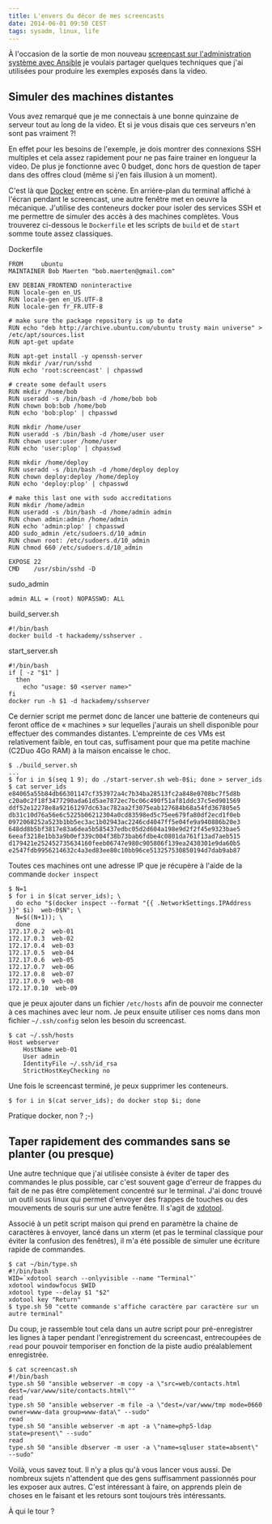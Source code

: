 ```yaml
---
title: L'envers du décor de mes screencasts
date: 2014-06-01 09:50 CEST
tags: sysadm, linux, life
---
```

À l'occasion de la sortie de mon nouveau [screencast sur l'administration système avec Ansible](https://hackademy.io/tutoriel-videos/ansible-automatiser-gestion-serveur-partie-1) je voulais partager quelques techniques que j'ai utilisées pour produire les exemples exposés dans la video.

## Simuler des machines distantes

Vous avez remarqué que je me connectais à une bonne quinzaine de serveur tout au long de la video. Et si je vous disais que ces serveurs n'en sont pas vraiment ?!

En effet pour les besoins de l'exemple, je dois montrer des connexions SSH multiples et cela assez rapidement pour ne pas faire trainer en longueur la video. De plus je fonctionne avec 0 budget, donc hors de question de taper dans des offres cloud (même si j'en fais illusion à un moment).

C'est là que [Docker](https://docker.io) entre en scène. En arrière-plan du terminal affiché à l'écran pendant le screencast, une autre fenêtre met en oeuvre la mécanique. J'utilise des conteneurs docker pour isoler des services SSH et me permettre de simuler des accès à des machines complètes. Vous trouverez ci-dessous le `Dockerfile` et les scripts de `build` et de `start` somme toute assez classiques.

Dockerfile

    FROM     ubuntu
    MAINTAINER Bob Maerten "bob.maerten@gmail.com"

    ENV DEBIAN_FRONTEND noninteractive
    RUN locale-gen en_US
    RUN locale-gen en_US.UTF-8
    RUN locale-gen fr_FR.UTF-8

    # make sure the package repository is up to date
    RUN echo "deb http://archive.ubuntu.com/ubuntu trusty main universe" > /etc/apt/sources.list
    RUN apt-get update

    RUN apt-get install -y openssh-server
    RUN mkdir /var/run/sshd
    RUN echo 'root:screencast' | chpasswd

    # create some default users
    RUN mkdir /home/bob
    RUN useradd -s /bin/bash -d /home/bob bob
    RUN chown bob:bob /home/bob
    RUN echo 'bob:plop' | chpasswd

    RUN mkdir /home/user
    RUN useradd -s /bin/bash -d /home/user user
    RUN chown user:user /home/user
    RUN echo 'user:plop' | chpasswd

    RUN mkdir /home/deploy
    RUN useradd -s /bin/bash -d /home/deploy deploy
    RUN chown deploy:deploy /home/deploy
    RUN echo 'deploy:plop' | chpasswd

    # make this last one with sudo accreditations
    RUN mkdir /home/admin
    RUN useradd -s /bin/bash -d /home/admin admin
    RUN chown admin:admin /home/admin
    RUN echo 'admin:plop' | chpasswd
    ADD sudo_admin /etc/sudoers.d/10_admin
    RUN chown root: /etc/sudoers.d/10_admin
    RUN chmod 660 /etc/sudoers.d/10_admin

    EXPOSE 22
    CMD    /usr/sbin/sshd -D

sudo_admin

    admin ALL = (root) NOPASSWD: ALL

build_server.sh

    #!/bin/bash
    docker build -t hackademy/sshserver .

start_server.sh

    #!/bin/bash
    if [ -z "$1" ]
      then
        echo "usage: $0 <server name>"
    fi
    docker run -h $1 -d hackademy/sshserver

Ce dernier script me permet donc de lancer une batterie de conteneurs qui feront office de « machines » sur lequelles j'aurais un shell disponible pour effectuer des commandes distantes. L'empreinte de ces VMs est relativement faible, en tout cas, suffisament pour que ma petite machine (C2Duo 4Go RAM) à la maison encaisse le choc.

    $ ./build_server.sh
    ...
    $ for i in $(seq 1 9); do ./start-server.sh web-0$i; done > server_ids
    $ cat server_ids
    e84065a55b84db66301147cf353972a4c7b34ba28513fc2a848e0708bc7f5d8b
    c20a0c2f18f3477290ada61d5ae7872ec7bc06c490f51af81ddc37c5ed901569
    ddf52e12278e8a92161297dc63ac782aa2f3075eab127684b68a54fd367805e5
    db31c10d76a56e6c5225b06212304a0cd83598ed5c75ee679fa80df2ecd1f0eb
    0972068252a523b1bb5ec3ac1b02943ac2246cd4047ff5e04fe9a940886b20e3
    648dd8b5bf3817e83a6dea5b585437edbc05d2d604a198e9d2f2f45e9323bae5
    6eeaf3218e1bb3a9b0ef339c004f38b73bab6fdbe4c0801da761f13ad7aeb515
    d179421e252452735634160feeb06747e980c905806f139ea2430301e9da60b5
    e2547fdb9956214632c4a3ed83ee80c10bb96ce513257530850194d7dab9ab87

Toutes ces machines ont une adresse IP que je récupère à l'aide de la commande `docker inspect`

    $ N=1
    $ for i in $(cat server_ids); \
      do echo "$(docker inspect --format "{{ .NetworkSettings.IPAddress }}" $i)  web-0$N"; \
      N=$((N+1)); \
      done
    172.17.0.2  web-01
    172.17.0.3  web-02
    172.17.0.4  web-03
    172.17.0.5  web-04
    172.17.0.6  web-05
    172.17.0.7  web-06
    172.17.0.8  web-07
    172.17.0.9  web-08
    172.17.0.10  web-09

que je peux ajouter dans un fichier `/etc/hosts` afin de pouvoir me connecter à ces machines avec leur nom. Je peux ensuite utiliser ces noms dans mon fichier `~/.ssh/config` selon les besoin du screencast.

    $ cat ~/.ssh/hosts
    Host webserver
        HostName web-01
        User admin
        IdentityFile ~/.ssh/id_rsa
        StrictHostKeyChecking no

Une fois le screencast terminé, je peux supprimer les conteneurs.

    $ for i in $(cat server_ids); do docker stop $i; done

Pratique docker, non ? ;-)

## Taper rapidement des commandes sans se planter (ou presque)

Une autre technique que j'ai utilisée consiste à éviter de taper des commandes le plus possible, car c'est souvent gage d'erreur de frappes du fait de ne pas être complètement concentré sur le terminal. J'ai donc trouvé un outil sous linux qui permet d'envoyer des frappes de touches ou des mouvements de souris sur une autre fenêtre. Il s'agit de [xdotool](http://www.semicomplete.com/projects/xdotool/xdotool.xhtml).

Associé à un petit script maison qui prend en paramètre la chaine de caractères à envoyer, lancé dans un xterm (et pas le terminal classique pour éviter la confusion des fenêtres), il m'a été possible de simuler une écriture rapide de commandes.

    $ cat ~/bin/type.sh
    #!/bin/bash
    WID=`xdotool search --onlyvisible --name "Terminal"`
    xdotool windowfocus $WID
    xdotool type --delay $1 "$2"
    xdotool key "Return"
    $ type.sh 50 "cette commande s'affiche caractère par caractère sur un autre terminal"

Du coup, je rassemble tout cela dans un autre script pour pré-enregistrer les lignes à taper pendant l'enregistrement du screencast, entrecoupées de `read` pour pouvoir temporiser en fonction de la piste audio préalablement enregistrée.

    $ cat screencast.sh
    #!/bin/bash
    type.sh 50 "ansible webserver -m copy -a \"src=web/contacts.html dest=/var/www/site/contacts.html\""
    read
    type.sh 50 "ansible webserver -m file -a \"dest=/var/www/tmp mode=0660 owner=www-data group=www-data\" --sudo"
    read
    type.sh 50 "ansible webserver -m apt -a \"name=php5-ldap state=present\" --sudo"
    read
    type.sh 50 "ansible dbserver -m user -a \"name=sqluser state=absent\" --sudo"

Voilà, vous savez tout. Il n'y a plus qu'à vous lancer vous aussi. De nombreux sujets n'attendent que des gens suffisamment passionnés pour les exposer aux autres. C'est intéressant à faire, on apprends plein de choses en le faisant et les retours sont toujours très intéressants.

À qui le tour ?
